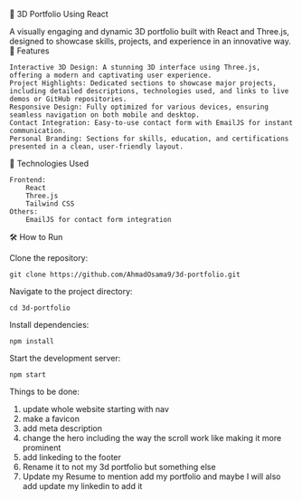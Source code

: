 🌟 3D Portfolio Using React

A visually engaging and dynamic 3D portfolio built with React and Three.js, designed to showcase skills, projects, and experience in an innovative way.
🚀 Features

    Interactive 3D Design: A stunning 3D interface using Three.js, offering a modern and captivating user experience.
    Project Highlights: Dedicated sections to showcase major projects, including detailed descriptions, technologies used, and links to live demos or GitHub repositories.
    Responsive Design: Fully optimized for various devices, ensuring seamless navigation on both mobile and desktop.
    Contact Integration: Easy-to-use contact form with EmailJS for instant communication.
    Personal Branding: Sections for skills, education, and certifications presented in a clean, user-friendly layout.

🔧 Technologies Used

    Frontend:
        React
        Three.js
        Tailwind CSS
    Others:
        EmailJS for contact form integration

🛠️ How to Run

Clone the repository:

    git clone https://github.com/AhmadOsama9/3d-portfolio.git

Navigate to the project directory:

    cd 3d-portfolio  

Install dependencies:

    npm install  

Start the development server:

    npm start  


Things to be done:
1) update whole website starting with nav
2) make a favicon
3) add meta description
4) change the hero including the way the scroll work like making it more prominent
5) add linkeding to the footer
6) Rename it to not my 3d portfolio but something else
7) Update my Resume to mention add my portfolio and maybe I will also add update my linkedin to add it
